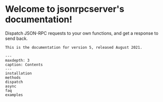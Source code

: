 # Welcome to jsonrpcserver's documentation!

Dispatch JSON-RPC requests to your own functions, and get a response to
send back.

```{warning}
This is the documentation for version 5, released August 2021.
```

```{toctree}
---
maxdepth: 3
caption: Contents
---
installation
methods
dispatch
async
faq
examples
```

